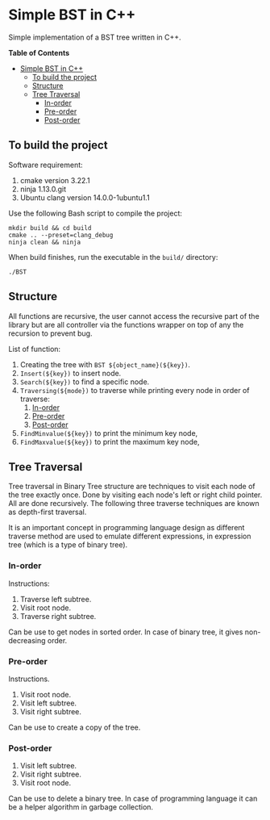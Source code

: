 # Simple BST in C++

Simple implementation of a BST tree written in C++.

<!-- markdown-toc start - Don't edit this section. Run M-x markdown-toc-refresh-toc -->
**Table of Contents**

- [Simple BST in C++](#simple-bst-in-c)
  - [To build the project](#to-build-the-project)
  - [Structure](#structure)
  - [Tree Traversal](#tree-traversal)
    - [In-order](#in-order)
    - [Pre-order](#pre-order)
    - [Post-order](#post-order)

<!-- markdown-toc end -->


## To build the project

Software requirement:

1. cmake version 3.22.1
3. ninja 1.13.0.git
2. Ubuntu clang version 14.0.0-1ubuntu1.1


Use the following Bash script to compile the project:
```
mkdir build && cd build
cmake .. --preset=clang_debug
ninja clean && ninja
```

When build finishes, run the executable in the `build/` directory:
```
./BST
```

## Structure

All functions are recursive, the user cannot access the recursive part of the library but are all controller via the functions wrapper on top of any the recursion to prevent bug.

List of function:

1. Creating the tree with `BST ${object_name}(${key})`.
2. `Insert(${key})` to insert node.
3. `Search(${key})` to find a specific node.
4. `Traversing(${mode})` to traverse while printing every node in order of traverse:
    1. [In-order](#in-order)
    2. [Pre-order](#pre-order)
    3. [Post-order](#post-order)
5. `FindMinvalue(${key})` to print the minimum key node,
6. `FindMaxvalue(${key})` to print the maximum key node,

## Tree Traversal
Tree traversal in Binary Tree structure are techniques to visit each node of the tree exactly once. Done by visiting each node's left or right child pointer. All are done recursively. The following three traverse techniques are known as depth-first traversal.

It is an important concept in programming language design as different traverse method are used to emulate different expressions, in expression tree (which is a type of binary tree).

### In-order
Instructions:
1. Traverse left subtree.
2. Visit root node.
3. Traverse right subtree.

Can be use to get nodes in sorted order. In case of binary tree, it gives non-decreasing order. 

### Pre-order
Instructions.
1. Visit root node.
2. Visit left subtree.
3. Visit right subtree.

Can be use to create a copy of the tree.

### Post-order
1. Visit left subtree.
2. Visit right subtree.
3. Visit root node.

Can be use to delete a binary tree. In case of programming language it can be a helper algorithm in garbage collection.
